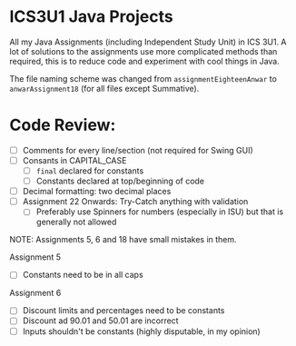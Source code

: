 # ICS3U1 Java Projects 
All my Java Assignments (including Independent Study Unit) in ICS 3U1. A lot of solutions to the assignments use more complicated methods than required, this is to reduce code and experiment with cool things in Java.

The file naming scheme was changed from `assignmentEighteenAnwar` to `anwarAssignment18` (for all files except Summative).

# Code Review:
- [ ] Comments for every line/section (not required for Swing GUI)
- [ ] Consants in CAPITAL_CASE
  - [ ] `final` declared for constants
  - [ ] Constants declared at top/beginning of code
- [ ] Decimal formatting: two decimal places
- [ ] Assignment 22 Onwards: Try-Catch anything with validation
  - [ ] Preferably use Spinners for numbers (especially in ISU) but that is generally not allowed

NOTE: Assignments 5, 6 and 18 have small mistakes in them.

Assignment 5
- [ ] Constants need to be in all caps

Assignment 6
- [ ] Discount limits and percentages need to be constants
- [ ] Discount ad 90.01 and 50.01 are incorrect
- [ ] Inputs shouldn't be constants (highly disputable, in my opinion)
